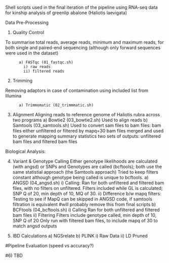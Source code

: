 Shell scripts used in the final iteration of the pipeline using RNA-seq data for kinship analysis of greenlip abalone (Haliotis laevigata)


Data Pre-Processing

1) Quality Control

To summarise total reads, average reads, minimum and maximum reads, for both single and paired-end sequencing (although only forward sequences were used in the dataset)

          a) FASTqc (01_fastqc.sh)
            i) raw reads
            ii) filtered reads


2) Trimming

Removing adaptors in case of contamination using included list from Illumina

          a) Trimmomatic (02_trimmmatic.sh)

3) Alignment
Aligning reads to reference genome of Haliotis rubra across two programs
          a) Bowtie2 (03_bowtie2.sh)
          Used to align reads
          b) Samtools (03_samtools.sh)
          Used to convert sam files to bam files:
          bam files either unfiltered or filtered by mapq=30
          bam files merged and used to generate mapping summary statistics
          two sets of outputs: unfiltered bam files and filtered bam files

Biological Analysis:

4) Variant & Genotype Calling
Either genotype likelihoods are calculated (with angsd) or SNPs and Genotypes are called (bcftools); both use the same statistial approach (the Samtools approach)
Tried to keep filters constant although genotype being called is unique to bcftools.
    a) ANGSD (04_angsd.sh)
          i) Calling:
          Ran for both unfiltered and filtered bam files, with no filters on unfiltered.
          Filters included while GL is calculated; SNP Q of 20, min depth of 10, MQ of 30.
          ii) Difference b/w mapq filters:
          Testing to see if MapQ can be skipped in ANGSD code, if samtools filtration is equivalent #will probably remove this from final scripts
    b) BCFtools (04_bcftools.sh)
          i) Calling
          Ran for both unfiltered and filtered bam files
          ii) Filtering
          Filters include genotype called, min depth of 10, SNP Q of 20
          Only run with filtered bam files, to include mapq of 30 to match angsd outputs

4) IBD Calculations
          a) NGSrelate
          b) PLINK
            i) Raw Data
            ii) LD Pruned

#Pipeline Evaluation (speed vs accuracy?)

#6) TBD
